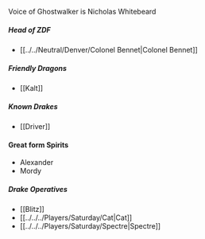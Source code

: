 Voice of Ghostwalker is Nicholas Whitebeard

##### Head of ZDF
- [[../../Neutral/Denver/Colonel Bennet|Colonel Bennet]]

##### Friendly Dragons
- [[Kalt]]

##### Known Drakes
- [[Driver]]

#### Great form Spirits
- Alexander
- Mordy

##### Drake Operatives
- [[Blitz]]
- [[../../../Players/Saturday/Cat|Cat]]
- [[../../../Players/Saturday/Spectre|Spectre]]